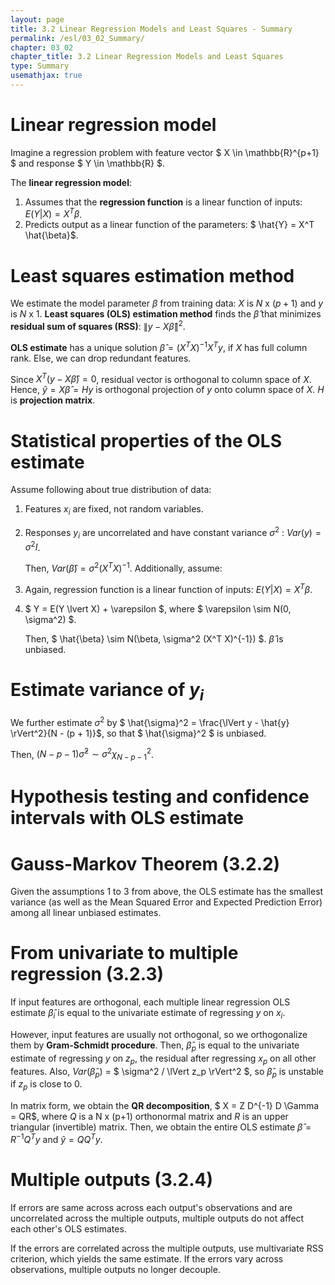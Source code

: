 ```yaml
---
layout: page
title: 3.2 Linear Regression Models and Least Squares - Summary
permalink: /esl/03_02_Summary/
chapter: 03_02
chapter_title: 3.2 Linear Regression Models and Least Squares
type: Summary
usemathjax: true
---
```


# Linear regression model

Imagine a regression problem with feature vector $ X \in \mathbb{R}^{p+1} $ and response $ Y \in \mathbb{R} $.

The **linear regression model**:
1. Assumes that the **regression function** is a linear function of inputs: 
$E(Y \lvert X) = X^T \beta$.
1. Predicts output as a linear function of the parameters: $ \hat{Y} = X^T \hat{\beta}$.

# Least squares estimation method

We estimate the model parameter $\beta$ from training data: $X$ is $N$ x $(p + 1)$ and $y$ is $N$ x $1$. **Least squares (OLS) estimation method** finds the $\hat{\beta}$ that minimizes **residual sum of squares (RSS)**: $\lVert y - X\hat{\beta} \rVert^2$.

**OLS estimate** has a unique solution $\hat{\beta} = (X^T X)^{-1} X^T y$, if $X$ has full column rank. Else, we can drop redundant features.

Since $X^T (y - X\hat{\beta}) = 0$, residual vector is orthogonal to column space of $X$. Hence, $\hat{y} = X \hat{\beta} = Hy$ is orthogonal projection of $y$ onto column space of $X$. $H$ is **projection matrix**.

# Statistical properties of the OLS estimate

Assume following about true distribution of data:

1. Features $x_i$ are fixed, not random variables.
2. Responses $y_i$ are uncorrelated and have constant variance $\sigma^2$ : $Var(y) = \sigma^2 I$.

	Then, $Var(\hat{\beta}) = \sigma^2 (X^T X)^{-1}$. Additionally, assume:

3. Again, regression function is a linear function of inputs: $E(Y \lvert X) = X^T \beta$.
4. $ Y = E(Y \lvert X) + \varepsilon $, where $ \varepsilon \sim N(0, \sigma^2) $.

	Then, $ \hat{\beta} \sim N(\beta, \sigma^2 (X^T X)^{-1}) $. $\hat{\beta}$ is unbiased.

# Estimate variance of $y_i$

We further estimate $\sigma^2$ by $ \hat{\sigma}^2 = \frac{\lVert y - \hat{y} \rVert^2}{N - (p + 1)}$, so that $ \hat{\sigma}^2 $ is unbiased.

Then, $(N - p - 1) \hat{\sigma}^2 \sim \sigma^2 \chi^2_{N - p - 1}$.

# Hypothesis testing and confidence intervals with OLS estimate

# Gauss-Markov Theorem (3.2.2)

Given the assumptions 1 to 3 from above, the OLS estimate has the smallest variance (as well as the Mean Squared Error and Expected Prediction Error) among all linear unbiased estimates.

# From univariate to multiple regression (3.2.3)

If input features are orthogonal, each multiple linear regression OLS estimate $\hat{\beta}_i$ is equal to the univariate estimate of regressing $y$ on $x_i$. 


However, input features are usually not orthogonal, so we orthogonalize them by **Gram-Schmidt procedure**. Then, $\hat{\beta}_p$ is equal to the univariate estimate of regressing $y$ on $z_p$, the residual after regressing $x_p$ on all other features. Also, $Var(\hat{\beta}_p)$ = $ \sigma^2 / \lVert z_p \rVert^2 $, so $\hat{\beta}_p$ is unstable if $z_p$ is close to 0.


In matrix form, we obtain the **QR decomposition**, $ X = Z D^{-1} D \Gamma = QR$, where $Q$ is a N x (p+1) orthonormal matrix and $R$ is an upper triangular (invertible) matrix. Then, we obtain the entire OLS estimate $\hat{\beta} = R^{-1}Q^T y$ and $\hat{y} = QQ^T y$.

# Multiple outputs (3.2.4)

If errors are same across across each output's observations and are uncorrelated across the multiple outputs, multiple outputs do not affect each other's OLS estimates.

If the errors are correlated across the multiple outputs, use multivariate RSS criterion, which yields the same estimate. If the errors vary across observations, multiple outputs no longer decouple.
